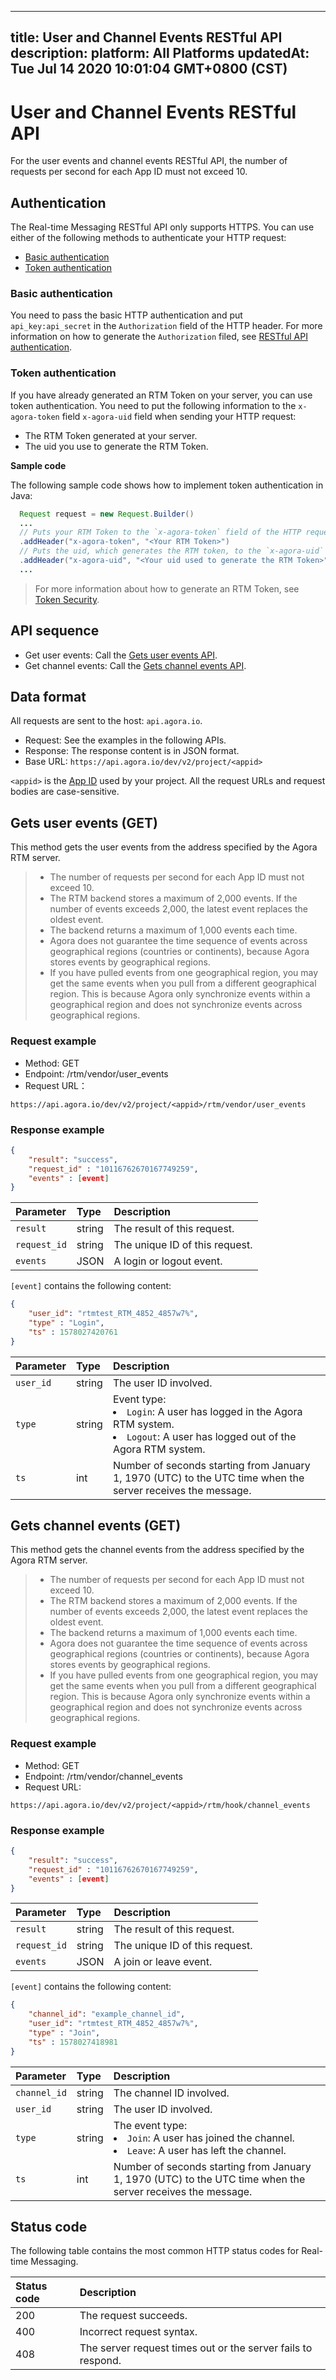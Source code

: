 
---
title: User and Channel Events RESTful API
description: 
platform: All Platforms
updatedAt: Tue Jul 14 2020 10:01:04 GMT+0800 (CST)
---
# User and Channel Events RESTful API

<div class="alert note">For the user events and channel events RESTful API, the number of requests per second for each App ID must not exceed 10.</div>

## <a name="auth"></a>Authentication

The Real-time Messaging RESTful API only supports HTTPS. You can use either of the following methods to authenticate your HTTP request: 

- [Basic authentication](#basicauth)
- [Token authentication](#tokenauth)

### <a name="basicauth"></a>Basic authentication

You need to pass the basic HTTP authentication and put `api_key:api_secret` in the `Authorization` field of the HTTP header. For more information on how to generate the `Authorization` filed, see [RESTful API authentication](https://docs.agora.io/en/faq/restful_authentication).

### <a name="tokenauth"></a>Token authentication

If you have already generated an RTM Token on your server, you can use token authentication. You need to put the following information to the `x-agora-token` field `x-agora-uid` field when sending your HTTP request: 

- The RTM Token generated at your server. 
- The uid you use to generate the RTM Token. 

**Sample code**

The following sample code shows how to implement token authentication in Java:

```java
  Request request = new Request.Builder()
  ...
  // Puts your RTM Token to the `x-agora-token` field of the HTTP request. 
  .addHeader("x-agora-token", "<Your RTM Token>")
  // Puts the uid, which generates the RTM token, to the `x-agora-uid` field of the HTTP request.
  .addHeader("x-agora-uid", "<Your uid used to generate the RTM Token>")
  ...
```

> For more information about how to generate an RTM Token, see [Token Security](https://docs.agora.io/en/Real-time-Messaging/rtm_token?platform=All%20Platforms).


## API sequence


- Get user events: Call the [Gets user events API](#get_user).
- Get channel events: Call the [Gets channel events API](#get_channel).


## Data format

All requests are sent to the host: `api.agora.io`.

- Request: See the examples in the following APIs.
- Response: The response content is in JSON format.
- Base URL: `https://api.agora.io/dev/v2/project/<appid>`

<div class="alert note"><code>&lt;appid&gt;</code> is the <a href="https://docs.agora.io/en/Real-time-Messaging/rtm_token?platform=All%20Platforms&_ga=2.227392984.415089684.1594611574-73063204.1585890674#a-name--appidause-an-app-id-for-authentication">App ID</a> used by your project. All the request URLs and request bodies are case-sensitive.</div>


## <a name="get_user"></a>Gets user events (GET)

This method gets the user events from the address specified by the Agora RTM server. 

> - The number of requests per second for each App ID must not exceed 10.
> - The RTM backend stores a maximum of 2,000 events. If the number of events exceeds 2,000, the latest event replaces the oldest event.
> - The backend returns a maximum of 1,000 events each time.
> - Agora does not guarantee the time sequence of events across geographical regions (countries or continents), because Agora stores events by geographical regions.
> - If you have pulled events from one geographical region, you may get the same events when you pull from a different geographical region. This is because Agora only synchronize events within a geographical region and does not synchronize events across geographical regions.

### Request example

- Method: GET
- Endpoint: /rtm/vendor/user_events
- Request URL：

```
https://api.agora.io/dev/v2/project/<appid>/rtm/vendor/user_events
```

### Response example

```json
{
    "result": "success",
    "request_id" : "10116762670167749259",
    "events" : [event]
}
```

| Parameter    | Type   | Description                    |
| :----------- | :----- | :----------------------------- |
| `result`     | string | The result of this request.    |
| `request_id` | string | The unique ID of this request. |
| `events`     | JSON   | A login or logout event.       |

`[event]` contains the following content:

```json
{
    "user_id": "rtmtest_RTM_4852_4857w7%",
    "type" : "Login",
    "ts" : 1578027420761
}
```

| Parameter     | Type   | Description   |
| :------- | :----- | :-------------------- |
| `user_id` | string | The user ID involved.   |
| `type`   | string | Event type: <li>`Login`: A user has logged in the Agora RTM system.</li><li>`Logout`: A user has logged out of the Agora RTM system.</li> |
| `ts`  | int    | Number of seconds starting from January 1, 1970 (UTC) to the UTC time when the server receives the message.    |


## <a name="get_channel"></a>Gets channel events (GET)

This method gets the channel events from the address specified by the Agora RTM server. 

> - The number of requests per second for each App ID must not exceed 10.
> - The RTM backend stores a maximum of 2,000 events. If the number of events exceeds 2,000, the latest event replaces the oldest event.
> - The backend returns a maximum of 1,000 events each time.
> - Agora does not guarantee the time sequence of events across geographical regions (countries or continents), because Agora stores events by geographical regions.
> - If you have pulled events from one geographical region, you may get the same events when you pull from a different geographical region. This is because Agora only synchronize events within a geographical region and does not synchronize events across geographical regions.

### Request example

- Method: GET
- Endpoint: /rtm/vendor/channel_events
- Request URL:

```
https://api.agora.io/dev/v2/project/<appid>/rtm/hook/channel_events
```


### Response example

```json
{
    "result": "success",
    "request_id" : "10116762670167749259",
    "events" : [event]
}
```

| Parameter    | Type   | Description                    |
| :----------- | :----- | :----------------------------- |
| `result`     | string | The result of this request.    |
| `request_id` | string | The unique ID of this request. |
| `events`     | JSON   | A join or leave event.         |

`[event]` contains the following content:

```json
{
    "channel_id": "example_channel_id",
    "user_id": "rtmtest_RTM_4852_4857w7%",
    "type" : "Join",
    "ts" : 1578027418981
}
```

| Parameter | Type   | Description                                                  |
| :-------- | :----- | :----------------------------------------------------------- |
| `channel_id` | string | The channel ID involved.                                        |
| `user_id` | string | The user ID involved.                                        |
| `type`    | string | The event type: <li>`Join`: A user has joined the channel. </li><li>`Leave`: A user has left the channel. </li> |
| `ts`      | int    | Number of seconds starting from January 1, 1970 (UTC) to the UTC time when the server receives the message.                             |


## Status code

The following table contains the most common HTTP status codes for Real-time Messaging.

| Status code | Description                                                  |
| :---------- | :----------------------------------------------------------- |
|200         | The request succeeds. |
|400         | Incorrect request syntax. |
|408         | The server request times out or the server fails to respond. |
